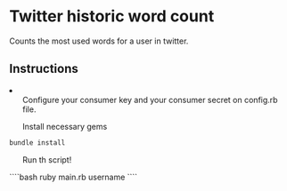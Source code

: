 <h1>Twitter historic word count</h1>
Counts the most used words for a user in twitter.
<h2>Instructions</h2>
<li>
<ul> Configure your consumer key and your consumer secret on config.rb file.  </ul>
<ul> Install necessary gems </ul>

  ````bash
bundle install
  ````
<ul> Run th script! </ul>
  ````bash
  ruby main.rb username
  ````
</li>